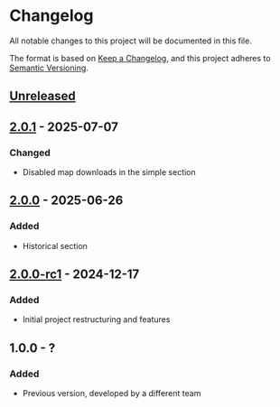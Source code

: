 # Changelog

All notable changes to this project will be documented in this file.

The format is based on [Keep a Changelog](https://keepachangelog.com/en/1.1.0/),
and this project adheres to [Semantic Versioning](https://semver.org/spec/v2.0.0.html).

## [Unreleased]


## [2.0.1] - 2025-07-07

### Changed
- Disabled map downloads in the simple section


## [2.0.0] - 2025-06-26

### Added
- Historical section


## [2.0.0-rc1] - 2024-12-17

### Added

- Initial project restructuring and features


## 1.0.0 - ?

### Added

- Previous version, developed by a different team


[Unreleased]: https://github.com/geobeyond/arpav-cline-frontend/compare/v2.0.1...main
[2.0.1]: https://github.com/geobeyond/arpav-cline-frontend/compare/v2.0.0...v2.0.1
[2.0.0]: https://github.com/geobeyond/arpav-cline-frontend/compare/v2.0.0-rc1...v2.0.0
[2.0.0-rc1]: https://github.com/geobeyond/arpav-cline-frontend/tree/v2.0.0-rc1
